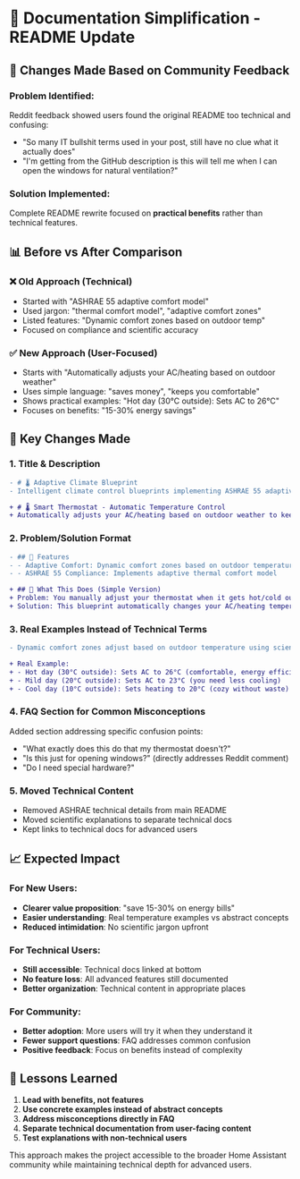 # 📝 Documentation Simplification - README Update

## 🎯 Changes Made Based on Community Feedback

### Problem Identified:
Reddit feedback showed users found the original README too technical and confusing:
- "So many IT bullshit terms used in your post, still have no clue what it actually does"
- "I'm getting from the GitHub description is this will tell me when I can open the windows for natural ventilation?"

### Solution Implemented:
Complete README rewrite focused on **practical benefits** rather than technical features.

## 📊 Before vs After Comparison

### ❌ **Old Approach (Technical)**
- Started with "ASHRAE 55 adaptive comfort model"
- Used jargon: "thermal comfort model", "adaptive comfort zones"
- Listed features: "Dynamic comfort zones based on outdoor temp"
- Focused on compliance and scientific accuracy

### ✅ **New Approach (User-Focused)**
- Starts with "Automatically adjusts your AC/heating based on outdoor weather"
- Uses simple language: "saves money", "keeps you comfortable"
- Shows practical examples: "Hot day (30°C outside): Sets AC to 26°C"
- Focuses on benefits: "15-30% energy savings"

## 🔄 Key Changes Made

### 1. **Title & Description**
```diff
- # 🌡️ Adaptive Climate Blueprint
- Intelligent climate control blueprints implementing ASHRAE 55 adaptive comfort model

+ # 🌡️ Smart Thermostat - Automatic Temperature Control  
+ Automatically adjusts your AC/heating based on outdoor weather to keep you comfortable while reducing energy bills
```

### 2. **Problem/Solution Format**
```diff
- ## 🚀 Features
- - Adaptive Comfort: Dynamic comfort zones based on outdoor temperature
- - ASHRAE 55 Compliance: Implements adaptive thermal comfort model

+ ## 🎯 What This Does (Simple Version)
+ Problem: You manually adjust your thermostat when it gets hot/cold outside, wasting energy and time.
+ Solution: This blueprint automatically changes your AC/heating temperature based on the weather outside.
```

### 3. **Real Examples Instead of Technical Terms**
```diff
- Dynamic comfort zones adjust based on outdoor temperature using scientific models

+ Real Example:
+ - Hot day (30°C outside): Sets AC to 26°C (comfortable, energy efficient)
+ - Mild day (20°C outside): Sets AC to 23°C (you need less cooling)
+ - Cool day (10°C outside): Sets heating to 20°C (cozy without waste)
```

### 4. **FAQ Section for Common Misconceptions**
Added section addressing specific confusion points:
- "What exactly does this do that my thermostat doesn't?"
- "Is this just for opening windows?" (directly addresses Reddit comment)
- "Do I need special hardware?"

### 5. **Moved Technical Content**
- Removed ASHRAE technical details from main README
- Moved scientific explanations to separate technical docs
- Kept links to technical docs for advanced users

## 📈 Expected Impact

### For New Users:
- **Clearer value proposition**: "save 15-30% on energy bills"
- **Easier understanding**: Real temperature examples vs abstract concepts
- **Reduced intimidation**: No scientific jargon upfront

### For Technical Users:
- **Still accessible**: Technical docs linked at bottom
- **No feature loss**: All advanced features still documented
- **Better organization**: Technical content in appropriate places

### For Community:
- **Better adoption**: More users will try it when they understand it
- **Fewer support questions**: FAQ addresses common confusion
- **Positive feedback**: Focus on benefits instead of complexity

## 🎯 Lessons Learned

1. **Lead with benefits, not features**
2. **Use concrete examples instead of abstract concepts**
3. **Address misconceptions directly in FAQ**
4. **Separate technical documentation from user-facing content**
5. **Test explanations with non-technical users**

This approach makes the project accessible to the broader Home Assistant community while maintaining technical depth for advanced users.
